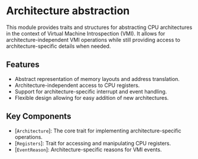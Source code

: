 # Architecture abstraction

This module provides traits and structures for abstracting CPU architectures
in the context of Virtual Machine Introspection (VMI). It allows for
architecture-independent VMI operations while still providing access to
architecture-specific details when needed.

## Features

- Abstract representation of memory layouts and address translation.
- Architecture-independent access to CPU registers.
- Support for architecture-specific interrupt and event handling.
- Flexible design allowing for easy addition of new architectures.

## Key Components

- [`Architecture`]: The core trait for implementing architecture-specific operations.
- [`Registers`]: Trait for accessing and manipulating CPU registers.
- [`EventReason`]: Architecture-specific reasons for VMI events.
